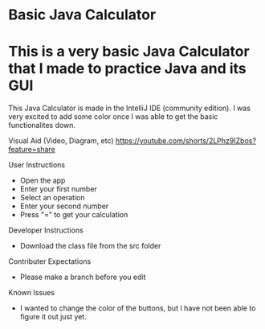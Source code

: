 # Basic Java Calculator 

# This is a very basic Java Calculator that I made to practice Java and its GUI

This Java Calculator is made in the IntelliJ IDE (community edition). I was very excited to add some color once I was able to get the basic functionalites down.

Visual Aid (Video, Diagram, etc)
https://youtube.com/shorts/2LPhz9IZbos?feature=share

User Instructions
- Open the app
- Enter your first number
- Select an operation
- Enter your second number
- Press "=" to get your calculation
  
Developer Instructions
- Download the class file from the src folder

Contributer Expectations
- Please make a branch before you edit

Known Issues
- I wanted to change the color of the buttons, but I have not been able to figure it out just yet.
